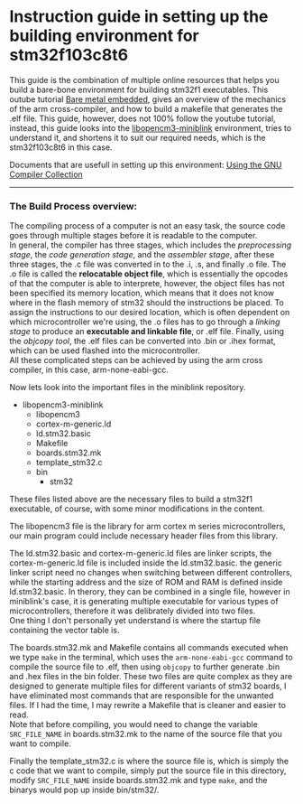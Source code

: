 # Instruction guide in setting up the building environment for stm32f103c8t6

This guide is the combination of multiple online resources that helps you build a bare-bone environment for building stm32f1 executables. This outube tutorial [Bare metal embedded](https://www.youtube.com/watch?v=qWqlkCLmZoE&list=PLERTijJOmYrDiiWd10iRHY0VRHdJwUH4g), gives an overview of the mechanics of the arm cross-compiler, and how to build a makefile that generates the .elf file. This guide, however, does not 100% follow the youtube tutorial, instead, this guide looks into the [libopencm3-miniblink](https://github.com/libopencm3/libopencm3-miniblink) environment, tries to understand it, and shortens it to suit our required needs, which is the stm32f103c8t6 in this case.

Documents that are usefull in setting up this environment: [Using the GNU Compiler Collection](https://gcc.gnu.org/onlinedocs/gcc/)

---


### The Build Process overview:  
The compiling process of a computer is not an easy task, the source code goes through multiple stages before it is readable to the computer.  
In general, the compiler has three stages, which includes the *preprocessing stage*, the *code generation stage*, and the *assembler stage*, after these three stages, the .c file was converted in to the .i, .s, and finally .o file. The .o file is called the **relocatable object file**, which is essentially the opcodes of that the computer is able to interprete, however, the object files has not been specified its memory location, which means that it does not know where in the flash memory of stm32 should the instructions be placed. To assign the instructions to our desired location, which is often dependent on which microcontroller we're using, the .o files has to go through a *linking stage* to produce an **executable and linkable file**, or .elf file. Finally, using the *objcopy tool*, the .elf files can be converted into .bin or .ihex format, which can be used flashed into the microcontroller.  
All these complicated steps can be achieved by using the arm cross compiler, in this case, arm-none-eabi-gcc.

Now lets look into the important files in the miniblink repository.  

  * libopencm3-miniblink
    * libopencm3
    * cortex-m-generic.ld
    * ld.stm32.basic
    * Makefile
    * boards.stm32.mk
    * template_stm32.c
    * bin
      * stm32

These files listed above are the necessary files to build a stm32f1 executable, of course, with some minor modifications in the content.  

The libopencm3 file is the library for arm cortex m series microcontrollers, our main program could include necessary header files from this library.  

The ld.stm32.basic and cortex-m-generic.ld files are linker scripts, the cortex-m-generic.ld file is included inside the ld.stm32.basic. the generic linker script need no changes when switching between different controllers, while the starting address and the size of ROM and RAM is defined inside ld.stm32.basic. In therory, they can be combined in a single file, however in miniblink's case, it is generating multiple executable for various types of microcontrollers, therefore it was delibrately divided into two files.  
One thing I don't personally yet understand is where the startup file containing the vector table is.  

The boards.stm32.mk and Makefile contains all commands executed when we type `make` in the terminal, which uses the `arm-none-eabi-gcc` command to compile the source file to .elf, then using `objcopy` to further generate .bin and .hex files in the bin folder. These two files are quite complex as they are designed to generate multiple files for different variants of stm32 boards, I have eliminated most commands that are responsible for the unwanted files. If I had the time, I may rewrite a Makefile that is cleaner and easier to read.  
Note that before compiling, you would need to change the variable `SRC_FILE_NAME` in boards.stm32.mk to the name of the source file that you want to compile.  

Finally the template_stm32.c is where the source file is, which is simply the c code that we want to compile, simply put the source file in this directory, modify `SRC_FILE_NAME` inside boards.stm32.mk and type `make`, and the binarys would pop up inside bin/stm32/.  
